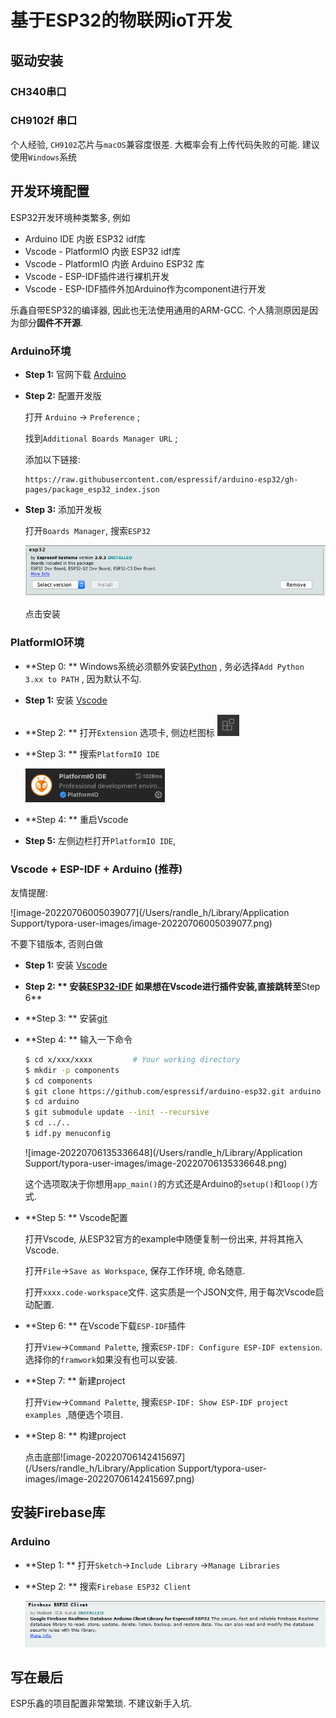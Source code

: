 # 基于ESP32的物联网ioT开发



## 驱动安装

### CH340串口





### CH9102f 串口

个人经验, `CH9102`芯片与`macOS`兼容度很差. 大概率会有上传代码失败的可能. 建议使用`Windows`系统





## 开发环境配置

ESP32开发环境种类繁多, 例如

- Arduino IDE 内嵌 ESP32 idf库
- Vscode - PlatformIO 内嵌 ESP32 idf库
- Vscode - PlatformIO 内嵌 Arduino ESP32 库
- Vscode - ESP-IDF插件进行裸机开发
- Vscode - ESP-IDF插件外加Arduino作为component进行开发

乐鑫自带ESP32的编译器, 因此也无法使用通用的ARM-GCC. 个人猜测原因是因为部分**固件不开源**.



### Arduino环境

- **Step 1:** 官网下载 [Arduino](https://www.arduino.cc)

- **Step 2:** 配置开发版

  打开 `Arduino` -> `Preference` ;

  找到`Additional Boards Manager URL` ;

  添加以下链接:

  ```
  https://raw.githubusercontent.com/espressif/arduino-esp32/gh-pages/package_esp32_index.json
  ```

  

- **Step 3:** 添加开发板

  打开`Boards Manager`, 搜索`ESP32`

  <img src="./README.asset/1.png" alt="Screen Shot 2022-07-04 at 7.31.31 PM" style="zoom:100%;" />

  点击安装

  



### PlatformIO环境

- **Step 0: ** Windows系统必须额外安装[Python](https://www.python.org) , 务必选择`Add Python 3.xx to PATH` , 因为默认不勾.

- **Step 1:**  安装 [Vscode](https://code.visualstudio.com)

- **Step 2: ** 打开`Extension` 选项卡, 侧边栏图标 <img src="./README.asset/2.png" alt="2" style="zoom:80%;" />

- **Step 3: ** 搜索`PlatformIO IDE`

  <img src="./README.asset/3.png" alt="3" style="zoom:80%;" />

- **Step 4: ** 重启Vscode
- **Step 5:** 左侧边栏打开`PlatformIO IDE`, 



### Vscode + ESP-IDF + Arduino (推荐)

友情提醒:

![image-20220706005039077](/Users/randle_h/Library/Application Support/typora-user-images/image-20220706005039077.png)

不要下错版本, 否则白做



- **Step 1:**  安装 [Vscode](https://code.visualstudio.com)

- **Step 2: ** 安装[ESP32-IDF](https://docs.espressif.com/projects/esp-idf/en/latest/esp32/get-started/index.html#installation-step-by-step) 如果想在Vscode进行插件安装,直接跳转至**Step 6**

- **Step 3: ** 安装[git](https://git-scm.com/download/win)

- **Step 4: ** 输入一下命令

  ```bash
  $ cd x/xxx/xxxx         # Your working directory
  $ mkdir -p components 
  $ cd components 
  $ git clone https://github.com/espressif/arduino-esp32.git arduino 
  $ cd arduino 
  $ git submodule update --init --recursive 
  $ cd ../.. 
  $ idf.py menuconfig
  ```

  ![image-20220706135336648](/Users/randle_h/Library/Application Support/typora-user-images/image-20220706135336648.png)

  这个选项取决于你想用`app_main()`的方式还是Arduino的`setup()`和`loop()`方式.

  

- **Step 5: ** Vscode配置

  打开Vscode, 从ESP32官方的example中随便复制一份出来, 并将其拖入Vscode.

  打开`File`->`Save as Workspace`, 保存工作环境, 命名随意.

  打开`xxxx.code-workspace`文件. 这实质是一个JSON文件, 用于每次Vscode启动配置.

- **Step 6: ** 在Vscode下载`ESP-IDF`插件

  打开`View`->`Command Palette`, 搜索`ESP-IDF: Configure ESP-IDF extension`. 选择你的`framwork`如果没有也可以安装.

- **Step 7: ** 新建project

  打开`View`->`Command Palette`, 搜索`ESP-IDF: Show ESP-IDF project examples `,随便选个项目.

- **Step 8: ** 构建project

  点击底部![image-20220706142415697](/Users/randle_h/Library/Application Support/typora-user-images/image-20220706142415697.png)



## 安装Firebase库

### Arduino

- **Step 1: ** 打开`Sketch`->`Include Library` ->`Manage Libraries`

- **Step 2: ** 搜索`Firebase ESP32 Client`

  <img src="./README.asset/4.png" alt="4" style="zoom:100%;" />









## 写在最后

ESP乐鑫的项目配置非常繁琐. 不建议新手入坑. 
